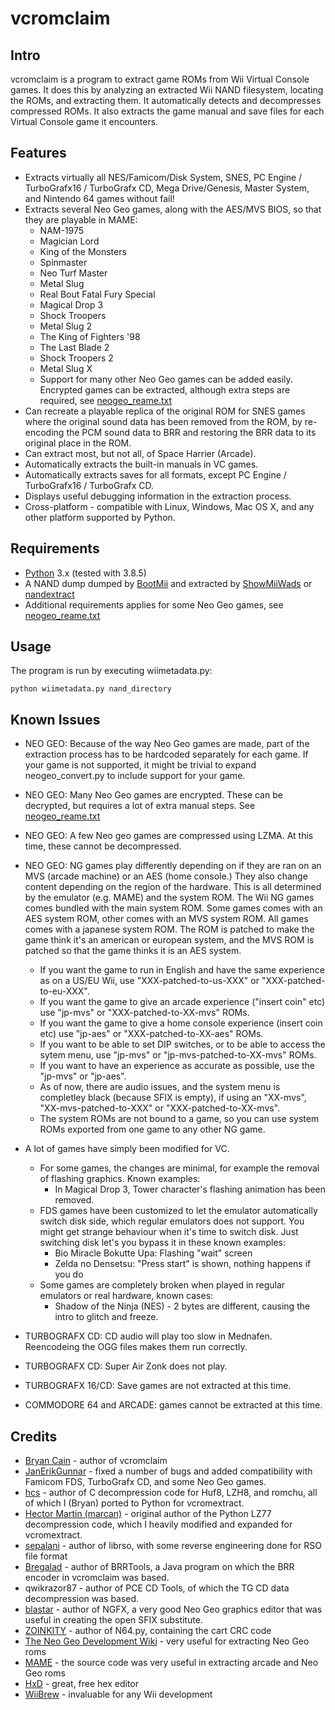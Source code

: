 vcromclaim
==========

Intro
-----
vcromclaim is a program to extract game ROMs from Wii Virtual Console games. 
It does this by analyzing an extracted Wii NAND filesystem, locating the ROMs, 
and extracting them.  It automatically detects and decompresses compressed ROMs.
It also extracts the game manual and save files for each Virtual Console game 
it encounters.

Features
--------
* Extracts virtually all NES/Famicom/Disk System, SNES, PC Engine /
  TurboGrafx16 / TurboGrafx CD, Mega Drive/Genesis, Master System, and
  Nintendo 64 games without fail!
* Extracts several Neo Geo games, along with the AES/MVS BIOS, so that they are
  playable in MAME:
  * NAM-1975
  * Magician Lord
  * King of the Monsters
  * Spinmaster
  * Neo Turf Master
  * Metal Slug
  * Real Bout Fatal Fury Special
  * Magical Drop 3
  * Shock Troopers
  * Metal Slug 2
  * The King of Fighters '98
  * The Last Blade 2
  * Shock Troopers 2
  * Metal Slug X
  * Support for many other Neo Geo games can be added easily. Encrypted games
  can be extracted, although extra steps are required, see [neogeo_reame.txt](neogeo_readme.txt)
* Can recreate a playable replica of the original ROM for SNES games where the 
  original sound data has been removed from the ROM, by re-encoding the PCM 
  sound data to BRR and restoring the BRR data to its original place in the ROM.
* Can extract most, but not all, of Space Harrier (Arcade).
* Automatically extracts the built-in manuals in VC games.
* Automatically extracts saves for all formats, except PC Engine / TurboGrafx16
  / TurboGrafx CD.
* Displays useful debugging information in the extraction process.
* Cross-platform - compatible with Linux, Windows, Mac OS X, and any other 
  platform supported by Python.

Requirements
------------
* [Python](http://python.org) 3.x (tested with 3.8.5)
* A NAND dump dumped by [BootMii](http://bootmii.org) and extracted by 
  [ShowMiiWads](http://code.google.com/p/showmiiwads) or [nandextract](http://github.com/Plombo/showmiiwads)
* Additional requirements applies for some Neo Geo games, see [neogeo_reame.txt](neogeo_readme.txt)

Usage
-----
The program is run by executing wiimetadata.py:  

    python wiimetadata.py nand_directory

Known Issues
------------
* NEO GEO: Because of the way Neo Geo games are made, part of the extraction
  process has to be hardcoded separately for each game. If your game is not
  supported, it might be trivial to expand neogeo_convert.py to include support
  for your game.
* NEO GEO: Many Neo Geo games are encrypted. These can be decrypted, but requires
  a lot of extra manual steps. See [neogeo_reame.txt](neogeo_readme.txt)
* NEO GEO: A few Neo geo games are compressed using LZMA. At this time, these
  cannot be decompressed.
* NEO GEO:
  NG games play differently depending on if they are ran on an MVS (arcade machine) or an AES (home console.)
  They also change content depending on the region of the hardware.
  This is all determined by the emulator (e.g. MAME) and the system ROM.
  The Wii NG games comes bundled with the main system ROM. Some games comes with an AES system ROM, other comes with an MVS system ROM.
  All games comes with a japanese system ROM.
  The ROM is patched to make the game think it's an american or european system, and the MVS ROM is patched so that the game thinks it is an AES system.

  * If you want the game to run in English and have the same experience as on a US/EU Wii, use "XXX-patched-to-us-XXX" or "XXX-patched-to-eu-XXX".
  * If you want the game to give an arcade experience ("insert coin" etc) use "jp-mvs" or "XXX-patched-to-XX-mvs" ROMs.
  * If you want the game to give a home console experience (insert coin etc) use "jp-aes" or "XXX-patched-to-XX-aes" ROMs.
  * If you want to be able to set DIP switches, or to be able to access the sytem menu, use "jp-mvs" or "jp-mvs-patched-to-XX-mvs" ROMs.
  * If you want to have an experience as accurate as possible, use the "jp-mvs" or "jp-aes".
  * As of now, there are audio issues, and the system menu is completley black (because SFIX is empty), if using an "XX-mvs", "XX-mvs-patched-to-XXX" or "XXX-patched-to-XX-mvs".
  * The system ROMs are not bound to a game, so you can use system ROMs exported from one game to any other NG game.

* A lot of games have simply been modified for VC.
  * For some games, the changes are minimal, for example the removal of flashing
    graphics. Known examples:
    * In Magical Drop 3, Tower character's flashing animation has been removed.
  * FDS games have been customized to let the emulator automatically switch disk
    side, which regular emulators does not support. You might get strange
    behaviour when it's time to switch disk. Just switching disk let's you bypass
    it in these known examples:
    * Bio Miracle Bokutte Upa: Flashing "wait" screen
    * Zelda no Densetsu: "Press start" is shown, nothing happens if you do
  * Some games are completely broken when played in regular emulators or real hardware, known
    cases:
    * Shadow of the Ninja (NES) - 2 bytes are different, causing the intro to
      glitch and freeze.
* TURBOGRAFX CD: CD audio will play too slow in Mednafen. Reencodeing the OGG
  files makes them run correctly.
* TURBOGRAFX CD: Super Air Zonk does not play.
* TURBOGRAFX 16/CD: Save games are not extracted at this time.
* COMMODORE 64 and ARCADE: games cannot be extracted at this time.

Credits
-------
* [Bryan Cain](https://github.com/Plombo) - author of vcromclaim
* [JanErikGunnar](https://github.com/JanErikGunnar) - fixed a number of bugs and
  added compatibility with Famicom FDS, TurboGrafx CD, and some Neo Geo games.
* [hcs](http://hcs64.com) - author of C decompression code for Huf8, LZH8, and 
  romchu, all of which I (Bryan) ported to Python for vcromextract.
* [Hector Martin (marcan)](http://marcansoft.com/blog) - original author of the 
  Python LZ77 decompression code, which I heavily modified and expanded for 
  vcromextract.
* [sepalani](https://github.com/sepalani/librso/blob/master/rvl/rso.py) - author of librso, 
  with some reverse engineering done for RSO file format
* [Bregalad](http://www.romhacking.net/community/1067) - author of BRRTools, 
  a Java program on which the BRR encoder in vcromclaim was based.
* qwikrazor87 - author of PCE CD Tools, of which the TG CD data decompression
  was based.
* [blastar](http://www.yaronet.com/topics/185388-ngfx-neogeoneogeocd-graphicseditor) - author of NGFX,
  a very good Neo Geo graphics editor that was useful in creating the open SFIX substitute.
* [ZOINKITY](https://pastebin.com/hcRjjTWg) - author of N64.py, containing the cart CRC code
* [The Neo Geo Development Wiki](https://wiki.neogeodev.org) - very useful for extracting Neo Geo roms
* [MAME](https://www.mamedev.org/) - the source code was very useful in extracting
  arcade and Neo Geo roms
* [HxD](https://mh-nexus.de/en/hxd/) - great, free hex editor
* [WiiBrew](https://wiibrew.org) - invaluable for any Wii development


